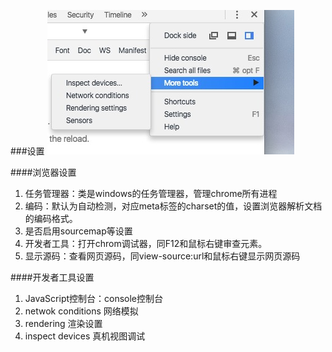 ###设置
![console](./md/setting.png)


####浏览器设置
1. 任务管理器：类是windows的任务管理器，管理chrome所有进程
2. 编码：默认为自动检测，对应meta标签的charset的值，设置浏览器解析文档的编码格式。
3. 是否启用sourcemap等设置
4. 开发者工具：打开chrom调试器，同F12和鼠标右键审查元素。
4. 显示源码：查看网页源码，同view-source:url和鼠标右键显示网页源码


####开发者工具设置
1. JavaScript控制台：console控制台
2. netwok conditions 网络模拟
3. rendering 渲染设置
4. inspect devices 真机视图调试
